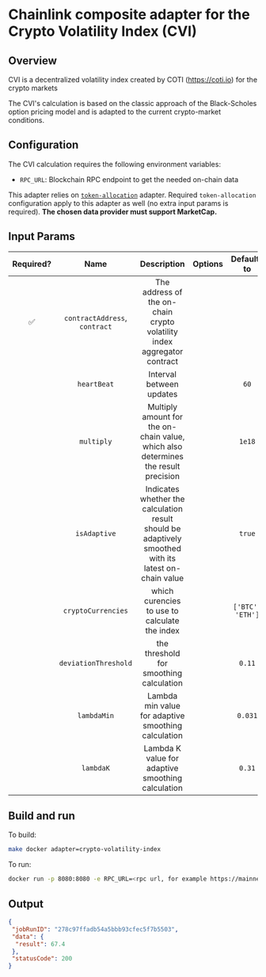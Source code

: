 # Chainlink composite adapter for the Crypto Volatility Index (CVI)

## Overview

CVI is a decentralized volatility index created by COTI (https://coti.io) for the crypto markets

The CVI's calculation is based on the classic approach of the Black-Scholes option pricing model and is adapted to the current crypto-market conditions.

## Configuration

The CVI calculation requires the following environment variables:

- `RPC_URL`: Blockchain RPC endpoint to get the needed on-chain data

This adapter relies on [`token-allocation`](../token-allocation/README.md) adapter.
Required `token-allocation` configuration apply to this adapter as well (no extra input params is required).
**The chosen data provider must support MarketCap.**

## Input Params

| Required? |             Name              |                                              Description                                              | Options |   Defaults to    |
| :-------: | :---------------------------: | :---------------------------------------------------------------------------------------------------: | :-----: | :--------------: |
|    ✅     | `contractAddress`, `contract` |                The address of the on-chain crypto volatility index aggregator contract                |         |                  |
|           |          `heartBeat`          |                                       Interval between updates                                        |         |       `60`       |
|           |          `multiply`           |          Multiply amount for the on-chain value, which also determines the result precision           |         |      `1e18`      |
|           |         `isAdaptive`          | Indicates whether the calculation result should be adaptively smoothed with its latest on-chain value |         |      `true`      |
|           |      `cryptoCurrencies`       |                             which curencies to use to calculate the index                             |         | `['BTC', 'ETH']` |
|           |     `deviationThreshold`      |                                the threshold for smoothing calculation                                |         |      `0.11`      |
|           |          `lambdaMin`          |                          Lambda min value for adaptive smoothing calculation                          |         |     `0.031`      |
|           |           `lambdaK`           |                           Lambda K value for adaptive smoothing calculation                           |         |      `0.31`      |

## Build and run

To build:
```bash
make docker adapter=crypto-volatility-index
```

To run:
```bash
docker run -p 8080:8080 -e RPC_URL=<rpc url, for example https://mainnet.infura.io/v3/infura_key> -e DOMINANCE_PROVIDER=coingecko -e LOG_LEVEL=debug crypto-volatility-index-adapter:latest
```


## Output

```json
{
 "jobRunID": "278c97ffadb54a5bbb93cfec5f7b5503",
 "data": {
  "result": 67.4
 },
 "statusCode": 200
}
```
